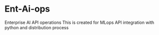 # Ent-Ai-ops
Enterprise AI API operations
This is created for MLops API integration with python and distribution process
